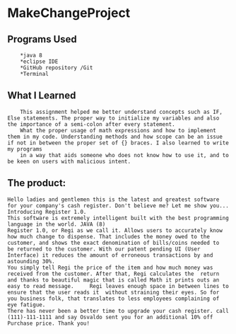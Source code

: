 # MakeChangeProject

## Programs Used
		*java 8
		*eclipse IDE
		*GitHub repository /Git
		*Terminal



##  What I Learned
		This assignment helped me better understand concepts such as IF, Else statements. The proper way to initialize my variables and also the importance of a semi-colon after every statement.
		What the proper usage of math expressions and how to implement them in my code. Understanding methods and how scope can be an issue if not in between the proper set of {} braces. I also learned to write my programs 
		in a way that aids someone who does not know how to use it, and to be keen on users with malicious intent.


## The product:
	Hello ladies and gentlemen this is the latest and greatest software for your company's cash register. Don't believe me? Let me show you...
	Introducing Register 1.0.
	This software is extremely intelligent built with the best programming language in the world. JAVA (8)
	Register 1.0, or Regi as we call it. Allows users to accurately know how much change to dispense. That includes the money owed to the customer, and shows the exact denomination of bills/coins needed to 
	be returned to the customer. With our patent pending UI (User Interface) it reduces the amount of erroneous transactions by and astounding 30%.
	You simply tell Regi the price of the item and how much money was received from the customer. After that, Regi calculates the  return and thanks to beautiful magic that is called Math it prints outs an easy to read message. 	Regi leaves enough space in between lines to ensure that the user reads it  without straining their eyes. So for you business folk, that translates to less employees complaining of eye fatigue. 
	There has never been a better time to upgrade your cash register. call (111)-111-1111 and say Osvaldo sent you for an additional 10% off Purchase price. Thank you!
	 
	 